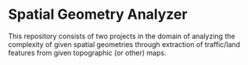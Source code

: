 # Spatial Geometry Analyzer

This repository consists of two projects in the domain of analyzing the complexity of given spatial geometries through extraction of traffic/land features from given topographic (or other) maps. 
